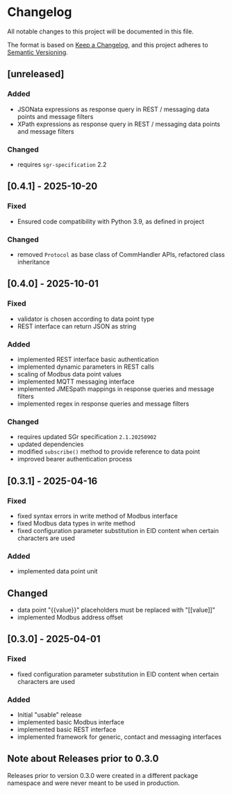 # Changelog

All notable changes to this project will be documented in this file.

The format is based on [Keep a Changelog](https://keepachangelog.com/en/1.1.0/),
and this project adheres to [Semantic Versioning](https://semver.org/spec/v2.0.0.html).

## [unreleased]

### Added

- JSONata expressions as response query in REST / messaging data points and message filters
- XPath expressions as response query in REST / messaging data points and message filters

### Changed

- requires `sgr-specification` 2.2


## [0.4.1] - 2025-10-20

### Fixed

- Ensured code compatibility with Python 3.9, as defined in project

### Changed

- removed `Protocol` as base class of CommHandler APIs, refactored class inheritance


## [0.4.0] - 2025-10-01

### Fixed

- validator is chosen according to data point type
- REST interface can return JSON as string

### Added

- implemented REST interface basic authentication
- implemented dynamic parameters in REST calls
- scaling of Modbus data point values
- implemented MQTT messaging interface
- implemented JMESpath mappings in response queries and message filters
- implemented regex in response queries and message filters

### Changed

- requires updated SGr specification `2.1.20250902`
- updated dependencies
- modified `subscribe()` method to provide reference to data point
- improved bearer authentication process


## [0.3.1] - 2025-04-16

### Fixed

- fixed syntax errors in write method of Modbus interface
- fixed Modbus data types in write method
- fixed configuration parameter substitution in EID content when certain characters are used

### Added

- implemented data point unit

## Changed

- data point "{{value}}" placeholders must be replaced with "\[\[value\]\]"
- implemented Modbus address offset


## [0.3.0] - 2025-04-01

### Fixed

- fixed configuration parameter substitution in EID content when certain characters are used

### Added

- Initial "usable" release
- implemented basic Modbus interface
- implemented basic REST interface
- implemented framework for generic, contact and messaging interfaces


## Note about Releases prior to 0.3.0

Releases prior to version 0.3.0 were created in a different package namespace
and were never meant to be used in production.
